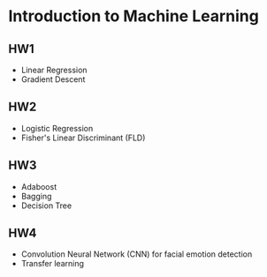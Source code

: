 # Introduction to Machine Learning

##  **HW1**
  - Linear Regression
  - Gradient Descent

##  **HW2**
  - Logistic Regression
  - Fisher's Linear Discriminant (FLD)

##  **HW3**
  - Adaboost
  - Bagging
  - Decision Tree

##  **HW4**
  - Convolution Neural Network (CNN) for facial emotion detection
  - Transfer learning

